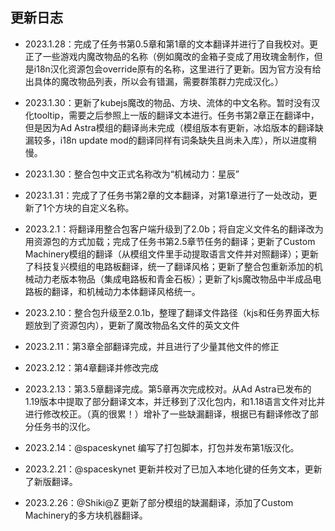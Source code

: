## 更新日志

* 2023.1.28：完成了任务书第0.5章和第1章的文本翻译并进行了自我校对。更正了一些游戏内魔改物品的名称（例如魔改的金箱子变成了用玫瑰金制作，但是i18n汉化资源包会override原有的名称，这里进行了更新。因为官方没有给出具体的魔改物品列表，所以会有错漏，需要群策群力完成汉化。）

* 2023.1.30：更新了kubejs魔改的物品、方块、流体的中文名称。暂时没有汉化tooltip，需要之后参照上一版的翻译文本进行。任务书第2章正在翻译中，但是因为Ad Astra模组的翻译尚未完成（模组版本有更新，冰焰版本的翻译缺漏较多，i18n update mod的翻译同样有词条缺失且尚未入库），所以进度稍慢。

* 2023.1.30：整合包中文正式名称改为“机械动力：星辰”

* 2023.1.31：完成了了任务书第2章的文本翻译，对第1章进行了一处改动，更新了1个方块的自定义名称。

* 2023.2.1：将翻译用整合包客户端升级到了2.0b；将自定义文件名的翻译改为用资源包的方式加载；完成了任务书第2.5章节任务的翻译；更新了Custom Machinery模组的翻译（从模组文件里手动提取语言文件并对照翻译）；更新了科技复兴模组的电路板翻译，统一了翻译风格；更新了整合包重新添加的机械动力老版本物品（集成电路板和青金石板）；更新了kjs魔改物品中半成品电路板的翻译，和机械动力本体翻译风格统一。

* 2023.2.10：整合包升级至2.0.1b，整理了翻译文件路径（kjs和任务界面大标题放到了资源包内），更新了魔改物品名文件的英文文件

* 2023.2.11：第3章全部翻译完成，并且进行了少量其他文件的修正

* 2023.2.12：第4章翻译并修改完成

* 2023.2.13：第3.5章翻译完成。第5章再次完成校对。从Ad Astra已发布的1.19版本中提取了部分翻译文本，并迁移到了汉化包内，和1.18语言文件对比并进行修改校正。（真的很累！）增补了一些缺漏翻译，根据已有翻译修改了部分任务书的汉化。

* 2023.2.14：@spaceskynet 编写了打包脚本，打包并发布第1版汉化。

* 2023.2.21：@spaceskynet 更新并校对了已加入本地化键的任务文本，更新了新版翻译。

* 2023.2.26：@Shiki@Z 更新了部分模组的缺漏翻译，添加了Custom Machinery的多方块机器翻译。
